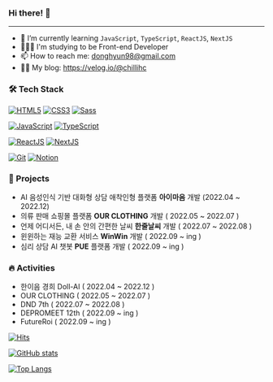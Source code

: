 
### Hi there! 👋 

***

- 🌱 I’m currently learning `JavaScript`, `TypeScript`, `ReactJS`, `NextJS`
- 🧑🏻‍💻 I'm studying to be Front-end Developer
- 📫 How to reach me: donghyun98@gmail.com
- ✍🏻 My blog: https://velog.io/@chillihc


### 🛠 Tech Stack

<!-- > **Language** -->

[![HTML5](https://img.shields.io/badge/HTML5-E34F26?style=flat-square&logo=HTML5&logoColor=white)]() [![CSS3](https://img.shields.io/badge/CSS3-1572B6?style=flat-square&logo=CSS3&logoColor=white)]() [![Sass](https://img.shields.io/badge/Sass-CC6699?style=flat-square&logo=Sass&logoColor=white)]() 


[![JavaScript](https://img.shields.io/badge/JavaScript-F7DF1E?style=flat-square&logo=JavaScript&logoColor=white)]() 
[![TypeScript](https://img.shields.io/badge/TypeScript-3178C6?style=flat-square&logo=TypeScript&logoColor=white)]() 


[![ReactJS](https://img.shields.io/badge/React.js-61DAFB?style=flat-square&logo=React&logoColor=white)]() [![NextJS](https://img.shields.io/badge/Next.js-000000?style=flat-square&logo=Next.js&logoColor=white)]()  

[![Git](https://img.shields.io/badge/Git-F05032?style=flat-square&logo=Git&logoColor=white)]() [![Notion](https://img.shields.io/badge/Notion-000000?style=flat-square&logo=Notion&logoColor=white)]()


<!-- > Franework -->

<!-- > Database -->

<!-- > Server  -->

<!-- > DevOps -->

<!-- > Co-Tools -->

### 🌟 Projects

- AI 음성인식 기반 대화형 상담 애착인형 플랫폼 **아이마음** 개발 (2022.04 ~ 2022.12)
- 의류 판매 쇼핑몰 플랫폼 **OUR CLOTHING** 개발 ( 2022.05 ~ 2022.07 ) 
- 언제 어디서든, 내 손 안의 간편한 날씨 **한줄날씨** 개발 ( 2022.07 ~ 2022.08 )
- 윈윈하는 재능 교환 서비스 **WinWin** 개발 ( 2022.09 ~ ing ) 
- 심리 상담 AI 챗봇 **PUE** 플랫폼 개발 ( 2022.09 ~ ing )


### 🔥 Activities
- 한이음 경희 Doll-AI ( 2022.04 ~ 2022.12 )
- OUR CLOTHING ( 2022.05 ~ 2022.07 ) 
- DND 7th ( 2022.07 ~ 2022.08 )
- DEPROMEET 12th ( 2022.09 ~ ing )
- FutureRoi ( 2022.09 ~ ing )


[![Hits](https://hits.seeyoufarm.com/api/count/incr/badge.svg?url=https%3A%2F%2Fgithub.com%2FL2HYUNN&count_bg=%237798DE&title_bg=%23757575&icon=&icon_color=%23E7E7E7&title=hits&edge_flat=false)](https://hits.seeyoufarm.com)

[![GitHub stats](https://github-readme-stats.vercel.app/api?username=L2HYUNN)](https://github.com/anuraghazra/github-readme-stats)

[![Top Langs](https://github-readme-stats.vercel.app/api/top-langs/?username=L2HYUNN&hide=html,css,scss,pug&layout=compact)](https://github.com/anuraghazra/github-readme-stats)


<!-- [![Solved.ac
프로필](http://mazassumnida.wtf/api/v2/generate_badge?boj=dhl9810)](https://solved.ac/dhl9810/) -->
